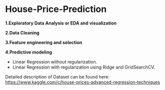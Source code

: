 # House-Price-Prediction

**1.Exploratory Data Analysis or EDA and visualization**

**2.Data Cleaning**

**3.Feature engineering and selection**

**4.Predictive modeling**
* Linear Regression without regularization.
* Linear Regression with regularization using Ridge and GridSearchCV.


Detailed description of Dataset can be found here: https://www.kaggle.com/c/house-prices-advanced-regression-techniques
